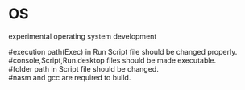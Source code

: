 # OS
experimental operating system development


#execution path(Exec) in Run Script file should be changed properly.  
#console,Script,Run.desktop files should be made executable.  
#folder path in Script file should be changed.  
#nasm and gcc are required to build.  
